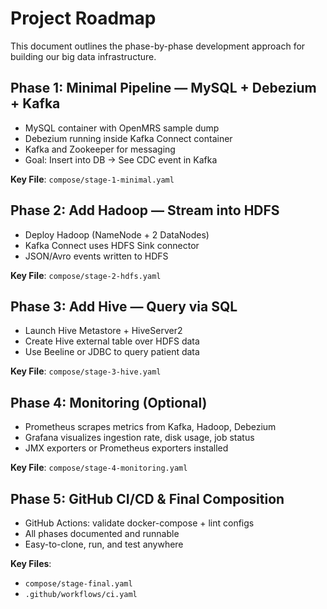 # Project Roadmap

This document outlines the phase-by-phase development approach for building our big data infrastructure.

## Phase 1: Minimal Pipeline — MySQL + Debezium + Kafka

- MySQL container with OpenMRS sample dump
- Debezium running inside Kafka Connect container
- Kafka and Zookeeper for messaging
- Goal: Insert into DB → See CDC event in Kafka

**Key File**: `compose/stage-1-minimal.yaml`

## Phase 2: Add Hadoop — Stream into HDFS

- Deploy Hadoop (NameNode + 2 DataNodes)
- Kafka Connect uses HDFS Sink connector
- JSON/Avro events written to HDFS

**Key File**: `compose/stage-2-hdfs.yaml`

## Phase 3: Add Hive — Query via SQL

- Launch Hive Metastore + HiveServer2
- Create Hive external table over HDFS data
- Use Beeline or JDBC to query patient data

**Key File**: `compose/stage-3-hive.yaml`

## Phase 4: Monitoring (Optional)

- Prometheus scrapes metrics from Kafka, Hadoop, Debezium
- Grafana visualizes ingestion rate, disk usage, job status
- JMX exporters or Prometheus exporters installed

**Key File**: `compose/stage-4-monitoring.yaml`

## Phase 5: GitHub CI/CD & Final Composition

- GitHub Actions: validate docker-compose + lint configs
- All phases documented and runnable
- Easy-to-clone, run, and test anywhere

**Key Files**: 
- `compose/stage-final.yaml`
- `.github/workflows/ci.yaml`
